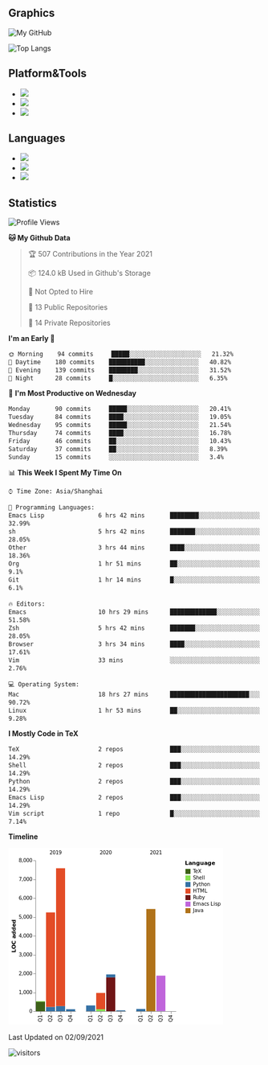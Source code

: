 ## Graphics

![My GitHub](https://github-readme-stats.vercel.app/api?username=SteamedFish&count_private=true&show_icons=true&theme=buefy&include_all_commits=false)

![Top Langs](https://github-readme-stats.vercel.app/api/top-langs/?username=SteamedFish&theme=buefy&hide=ruby&count_private=true&show_icons=true&layout=compact)

## Platform&Tools

* [![](https://img.shields.io/badge/ArchLinux--purple?style=flat-square&logo=ArchLinux)](https://www.archlinux.org/)
* [![](https://img.shields.io/badge/Gentoo-testing-purple?style=flat-square&logo=Gentoo)](https://www.gentoo.org/)
* [![](https://img.shields.io/badge/Doom%20Emacs-28-blue?style=flat-square&logo=Gnu%20emacs&logoColor=white)](https://www.gnu.org/software/emacs/)

## Languages

* [![](https://img.shields.io/badge/-Python-3776AB?style=flat-square&logo=python&logoColor=white)](https://www.python.org/)
* [![](https://img.shields.io/badge/-Bash-00ADD8?style=flat-square&logo=Gnu-bash&logoColor=white)](https://www.gnu.org/software/bash/)
* [![](https://img.shields.io/badge/-Go-00ADD8?style=flat-square&logo=go&logoColor=white)](https://golang.org/)

## Statistics

<!--START_SECTION:waka-->
![Profile Views](http://img.shields.io/badge/Profile%20Views-8-blue)

**🐱 My Github Data** 

> 🏆 507 Contributions in the Year 2021
 > 
> 📦 124.0 kB Used in Github's Storage 
 > 
> 🚫 Not Opted to Hire
 > 
> 📜 13 Public Repositories 
 > 
> 🔑 14 Private Repositories  
 > 
**I'm an Early 🐤** 

```text
🌞 Morning    94 commits     █████░░░░░░░░░░░░░░░░░░░░   21.32% 
🌆 Daytime    180 commits    ██████████░░░░░░░░░░░░░░░   40.82% 
🌃 Evening    139 commits    ████████░░░░░░░░░░░░░░░░░   31.52% 
🌙 Night      28 commits     █░░░░░░░░░░░░░░░░░░░░░░░░   6.35%

```
📅 **I'm Most Productive on Wednesday** 

```text
Monday       90 commits     █████░░░░░░░░░░░░░░░░░░░░   20.41% 
Tuesday      84 commits     ████░░░░░░░░░░░░░░░░░░░░░   19.05% 
Wednesday    95 commits     █████░░░░░░░░░░░░░░░░░░░░   21.54% 
Thursday     74 commits     ████░░░░░░░░░░░░░░░░░░░░░   16.78% 
Friday       46 commits     ██░░░░░░░░░░░░░░░░░░░░░░░   10.43% 
Saturday     37 commits     ██░░░░░░░░░░░░░░░░░░░░░░░   8.39% 
Sunday       15 commits     ░░░░░░░░░░░░░░░░░░░░░░░░░   3.4%

```


📊 **This Week I Spent My Time On** 

```text
⌚︎ Time Zone: Asia/Shanghai

💬 Programming Languages: 
Emacs Lisp               6 hrs 42 mins       ████████░░░░░░░░░░░░░░░░░   32.99% 
sh                       5 hrs 42 mins       ███████░░░░░░░░░░░░░░░░░░   28.05% 
Other                    3 hrs 44 mins       ████░░░░░░░░░░░░░░░░░░░░░   18.36% 
Org                      1 hr 51 mins        ██░░░░░░░░░░░░░░░░░░░░░░░   9.1% 
Git                      1 hr 14 mins        █░░░░░░░░░░░░░░░░░░░░░░░░   6.1%

🔥 Editors: 
Emacs                    10 hrs 29 mins      █████████████░░░░░░░░░░░░   51.58% 
Zsh                      5 hrs 42 mins       ███████░░░░░░░░░░░░░░░░░░   28.05% 
Browser                  3 hrs 34 mins       ████░░░░░░░░░░░░░░░░░░░░░   17.61% 
Vim                      33 mins             ░░░░░░░░░░░░░░░░░░░░░░░░░   2.76%

💻 Operating System: 
Mac                      18 hrs 27 mins      ██████████████████████░░░   90.72% 
Linux                    1 hr 53 mins        ██░░░░░░░░░░░░░░░░░░░░░░░   9.28%

```

**I Mostly Code in TeX** 

```text
TeX                      2 repos             ███░░░░░░░░░░░░░░░░░░░░░░   14.29% 
Shell                    2 repos             ███░░░░░░░░░░░░░░░░░░░░░░   14.29% 
Python                   2 repos             ███░░░░░░░░░░░░░░░░░░░░░░   14.29% 
Emacs Lisp               2 repos             ███░░░░░░░░░░░░░░░░░░░░░░   14.29% 
Vim script               1 repo              █░░░░░░░░░░░░░░░░░░░░░░░░   7.14%

```


**Timeline**

![Chart not found](https://raw.githubusercontent.com/SteamedFish/SteamedFish/master/charts/bar_graph.png) 


 Last Updated on 02/09/2021
<!--END_SECTION:waka-->

![visitors](https://visitor-badge.laobi.icu/badge?page_id=SteamedFish.SteamedFish)
